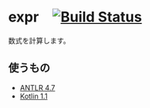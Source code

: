 # expr　[![Build Status](https://travis-ci.org/javecs/expr.svg?branch=master)](https://travis-ci.org/javecs/expr)

数式を計算します。

## 使うもの

- [ANTLR 4.7](http://www.antlr.org/)
- [Kotlin 1.1](https://kotlinlang.org/)
